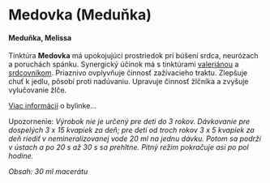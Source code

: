 Medovka (Meduňka)
=================

#### Meduňka, Melissa

Tinktúra **Medovka** má upokojujúci prostriedok pri búšení srdca, neurózach a
poruchách spánku. Synergický účinok má s tinktúrami
[valeriánou](/sip/tinktury/valeriana) a
[srdcovníkom](/sip/tinktury/srdcovnik).
Priaznivo ovplyvňuje činnosť zažívacieho traktu. Zlepšuje chuť k jedlu, pôsobí
proti nadúvaniu. Upravuje činnosť žlčníka a zvyšuje vylučovanie žlče.

[Viac informácií](/sip/bylinky/medovka-lekarska) o bylinke…

Upozornenie: *Výrobok nie je určený pre deti do 3 rokov. Dávkovanie pre
dospelých 3 x 15 kvapiek za deň; pre deti od troch rokov 3 x 5 kvapiek za deň
riediť v nemineralizovanej vode 20 ml na jednu dávku. Potom sa podrží v ústach a
po 20 s až 30 s sa prehltne. Pitný režim pokračuje asi po pol hodine.*

*Obsah: 30 ml macerátu*

